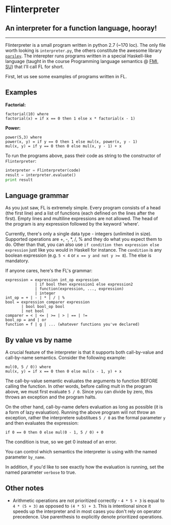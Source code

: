 # Flinterpreter
## An interpreter for a function language, hooray!
- - -
Flinterpreter is a small program written in python 2.7 (~170 loc). The only file worth looking is `interpreter.py`, the others constitute the awesome library [`parsley`][parsley].
The interepter runs programs written in a special Haskell-like language (taught in the course Programming language semantics @ [FMI, SU][fmi])
that I'll call FL for short.

First, let us see some examples of programs written in FL.
## Examples
**Factorial:**
```
factorial(10) where
factorial(x) = if x == 0 then 1 else x * factorial(x - 1)
```

**Power:**
```
power(5,3) where
power(x, y) = if y == 0 then 1 else mul(x, power(x, y - 1)
mul(x, y) = if y == 0 then 0 else mul(x, y - 1) + x 
```

To run the programs above, pass their code as string to the constructor of `Flinterpreter`:

```python
interpreter = Flinterpreter(code)
result = interpreter.evaluate()
print result
``` 

## Language grammar
As you just saw, FL is extremely simple. Every program consists of a head (the first line) and a list
of functions (each defined on the lines after the first). Empty lines and multiline expressions are not allowed.
The head of the program is any expression followed by the keyword 'where'. 

Currently, there's only a single data type - integers (unlimited in size). 
Supported operations are \+, \-, \*, /, % and they do what you expect them to do.
Other than that, you can also use `if condition then expression else expression` just like you would in Haskell for instance. The `condition` is any boolean expression (e.g. `5 < 4` or `x == y and not y >= 8`). The else is mandatory. 

If anyone cares, here's the FL's grammar:
```
expression = expression int_op expression 
             | if bool then expression1 else expression2
             | function(expression, ..., expression)
             | integer
int_op = + | - | * | / | %
bool = expression comparer expression 
       | bool bool_op bool
       | not bool
comparer = < | <= | >= | > | == | !=
bool_op = and | or
function = f | g | ... (whatever functions you've declared)
```

## By value vs by name
A crucial feature of the interpreter is that it supports both call-by-value and call-by-name semantics. Consider the following example:

```
mul(0, 5 / 0)) where
mul(x, y) = if x == 0 then 0 else mul(x - 1, y) + x
```
The call-by-value semantic evaluates the arguments to function BEFORE calling the function. In other words, before calling mult in the program above, we must first evaluate `5 / 0`. Since you can divide by zero, this throws an exception and the program halts.

On the other hand, call-by-name defers evaluation as long as possible (it is a form of lazy evaluation). Running the above program will not throw an exception, rather the interpretere substitues `5 / 0` as the formal parameter `y` and then evaluates the expression:

```
if 0 == 0 then 0 else mul(0 - 1, 5 / 0) + 0
``` 
The condition is true, so we get 0 instead of an error.

You can control which semantics the interpreter is using with the named parameter `by_name`.

In addition, if you'd like to see exactly how the evaluation is running, set the named parameter `verbose` to true.

## Other notes
* Arithmetic operations are not prioritized correctly - `4 * 5 + 3` is equal to `4 * (5 + 3)` as opposed to `(4 * 5) + 3`. This is intentional since it speeds up the interpreter and in most cases you don't rely on operator precedence. Use parenthesis to explicitly denote prioritized operations.



[fmi]: http://fmi.uni-sofia.bg
[parsley]: https://pypi.python.org/pypi/Parsley
